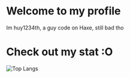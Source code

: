 # Welcome to my profile
Im huy1234th, a guy code on Haxe, still bad tho

# Check out my stat :O
![Top Langs](https://github-readme-stats.vercel.app/api/top-langs/?username=khuonghoanghuy&hide_progress=false)
